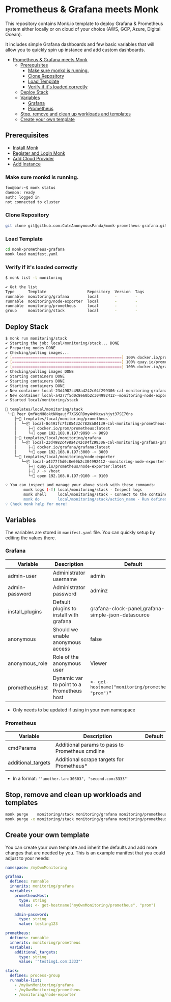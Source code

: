 Prometheus & Grafana meets Monk
===

This repository contains Monk.io template to deploy Grafana & Prometheus system either locally or on cloud of your choice (AWS, GCP, Azure, Digital Ocean).

It includes simple Grafana dashboards and few basic variables that will allow you to quickly spin up instance and add custom dashboards.

- [Prometheus \& Grafana meets Monk](#prometheus--grafana-meets-monk)
  - [Prerequisites](#prerequisites)
    - [Make sure monkd is running.](#make-sure-monkd-is-running)
    - [Clone Repository](#clone-repository)
    - [Load Template](#load-template)
    - [Verify if it's loaded correctly](#verify-if-its-loaded-correctly)
  - [Deploy Stack](#deploy-stack)
  - [Variables](#variables)
    - [Grafana](#grafana)
    - [Prometheus](#prometheus)
  - [Stop, remove and clean up workloads and templates](#stop-remove-and-clean-up-workloads-and-templates)
  - [Create your own template](#create-your-own-template)

## Prerequisites
- [Install Monk](https://docs.monk.io/docs/get-monk)
- [Register and Login Monk](https://docs.monk.io/docs/acc-and-auth)
- [Add Cloud Provider](https://docs.monk.io/docs/cloud-provider)
- [Add Instance](https://docs.monk.io/docs/multi-cloud)

### Make sure monkd is running.

```bash
foo@bar:~$ monk status
daemon: ready
auth: logged in
not connected to cluster
```

### Clone Repository

```bash
git clone git@github.com:CuteAnonymousPanda/monk-prometheus-grafana.git
```

### Load Template

```bash
cd monk-prometheus-grafana
monk load manifest.yaml
```

### Verify if it's loaded correctly

```bash
$ monk list -l monitoring

✔ Got the list
Type      Template                  Repository  Version  Tags
runnable  monitoring/grafana        local       -        -
runnable  monitoring/node-exporter  local       -        -
runnable  monitoring/prometheus     local       -        -
group     monitoring/stack          local       -        -
```

## Deploy Stack

```bash
$ monk run monitoring/stack
✔ Starting the job: local/monitoring/stack... DONE
✔ Preparing nodes DONE
✔ Checking/pulling images...
✔ [================================================] 100% docker.io/prom/prometheus:latest QmfWqNH8oktNNqaujf7XGSCRDmy4vMkcwshjyt37SE76ns
✔ [================================================] 100% quay.io/prometheus/node-exporter:latest QmfWqNH8oktNNqaujf7XGSCRDmy4vMkcwshjyt37SE76ns
✔ [================================================] 100% docker.io/grafana/grafana:latest QmfWqNH8oktNNqaujf7XGSCRDmy4vMkcwshjyt37SE76ns
✔ Checking/pulling images DONE
✔ Starting containers DONE
✔ Starting containers DONE
✔ Starting containers DONE
✔ New container local-23d4982c498a4242c04f299306-cal-monitoring-grafana-grafana created DONE
✔ New container local-a4277f5d0c8e60b2c304992412--monitoring-node-exporter-node created DONE
✔ Started local/monitoring/stack

🔩 templates/local/monitoring/stack
 └─🧊 Peer QmfWqNH8oktNNqaujf7XGSCRDmy4vMkcwshjyt37SE76ns
    ├─🔩 templates/local/monitoring/prometheus
    │  └─📦 local-8c491fc7f285432c7828a04139-cal-monitoring-prometheus-prom
    │     ├─🧩 docker.io/prom/prometheus:latest
    │     └─🔌 open 192.168.0.197:9090 -> 9090
    ├─🔩 templates/local/monitoring/grafana
    │  └─📦 local-23d4982c498a4242c04f299306-cal-monitoring-grafana-grafana
    │     ├─🧩 docker.io/grafana/grafana:latest
    │     └─🔌 open 192.168.0.197:3000 -> 3000
    └─🔩 templates/local/monitoring/node-exporter
       └─📦 local-a4277f5d0c8e60b2c304992412--monitoring-node-exporter-node
          ├─🧩 quay.io/prometheus/node-exporter:latest
          ├─💾 / -> /host
          └─🔌 open 192.168.0.197:9100 -> 9100

💡 You can inspect and manage your above stack with these commands:
        monk logs (-f) local/monitoring/stack - Inspect logs
        monk shell     local/monitoring/stack - Connect to the container's shell
        monk do        local/monitoring/stack/action_name - Run defined action (if exists)
💡 Check monk help for more!
```

## Variables

The variables are stored in `manifest.yaml` file.
You can quickly setup by editing the values there.

### Grafana

| Variable        | Description                               | Default                                             |
| --------------- | ----------------------------------------- | --------------------------------------------------- |
| admin-user      | Administrator username                    | admin                                               |
| admin-password  | Administrator password                    | adminz                                              |
| install_plugins | Default plugins to install with grafana   | grafana-clock-panel,grafana-simple-json-datasource  |
| anonymous       | Should we enable anonymous access         | false                                               |
| anonymous_role  | Role of the anonymous user                | Viewer                                              |
| prometheusHost  | Dynamic var to point to a Prometheus host | `<- get-hostname("monitoring/prometheus", "prom")`* |

* Only needs to be updated if using in your own namespace

### Prometheus

| Variable           | Description                                     | Default |
| ------------------ | ----------------------------------------------- | ------- |
| cmdParams          | Additional params to pass to Prometheus cmdline |         |
| additional_targets | Additional scrape targets for Prometheus*       |         |

* In a format: `'"another.lan:30303", "second.com:3333"'`
## Stop, remove and clean up workloads and templates

```bash
monk purge    monitoring/stack monitoring/grafana monitoring/prometheus monitoring/node-exporter
monk purge -x monitoring/stack monitoring/grafana monitoring/prometheus monitoring/node-exporter
```

## Create your own template

You can create your own template and inherit the defaults and add more changes that are needed by you.
This is an example manifest that you could adjust to your needs:

```yaml
namespace: /myOwnMonitoring

grafana:
  defines: runnable
  inherits: monitoring/grafana
  variables:
    prometheusHost:
      type: string
      value: <- get-hostname("myOwnMonitoring/prometheus", "prom")

    admin-password:
      type: string
      value: testing123

prometheus:
  defines: runnable
  inherits: monitoring/prometheus
  variables:
    additional_targets:
      type: string
      value: '"testing1.com:3333"'

stack:
  defines: process-group
  runnable-list:
    - /myOwnMonitoring/grafana
    - /myOwnMonitoring/prometheus
    - /monitoring/node-exporter
```
